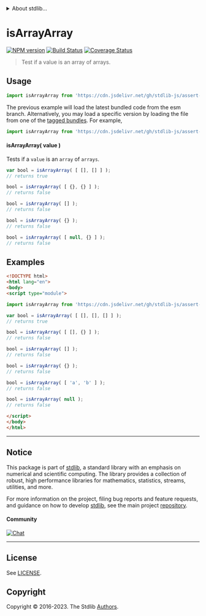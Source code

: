 <!--

@license Apache-2.0

Copyright (c) 2018 The Stdlib Authors.

Licensed under the Apache License, Version 2.0 (the "License");
you may not use this file except in compliance with the License.
You may obtain a copy of the License at

   http://www.apache.org/licenses/LICENSE-2.0

Unless required by applicable law or agreed to in writing, software
distributed under the License is distributed on an "AS IS" BASIS,
WITHOUT WARRANTIES OR CONDITIONS OF ANY KIND, either express or implied.
See the License for the specific language governing permissions and
limitations under the License.

-->


<details>
  <summary>
    About stdlib...
  </summary>
  <p>We believe in a future in which the web is a preferred environment for numerical computation. To help realize this future, we've built stdlib. stdlib is a standard library, with an emphasis on numerical and scientific computation, written in JavaScript (and C) for execution in browsers and in Node.js.</p>
  <p>The library is fully decomposable, being architected in such a way that you can swap out and mix and match APIs and functionality to cater to your exact preferences and use cases.</p>
  <p>When you use stdlib, you can be absolutely certain that you are using the most thorough, rigorous, well-written, studied, documented, tested, measured, and high-quality code out there.</p>
  <p>To join us in bringing numerical computing to the web, get started by checking us out on <a href="https://github.com/stdlib-js/stdlib">GitHub</a>, and please consider <a href="https://opencollective.com/stdlib">financially supporting stdlib</a>. We greatly appreciate your continued support!</p>
</details>

# isArrayArray

[![NPM version][npm-image]][npm-url] [![Build Status][test-image]][test-url] [![Coverage Status][coverage-image]][coverage-url] <!-- [![dependencies][dependencies-image]][dependencies-url] -->

> Test if a value is an array of arrays.



<section class="usage">

## Usage

```javascript
import isArrayArray from 'https://cdn.jsdelivr.net/gh/stdlib-js/assert-is-array-array@esm/index.mjs';
```
The previous example will load the latest bundled code from the esm branch. Alternatively, you may load a specific version by loading the file from one of the [tagged bundles](https://github.com/stdlib-js/assert-is-array-array/tags). For example,

```javascript
import isArrayArray from 'https://cdn.jsdelivr.net/gh/stdlib-js/assert-is-array-array@v0.1.1-esm/index.mjs';
```

#### isArrayArray( value )

Tests if a `value` is an `array` of `arrays`.

```javascript
var bool = isArrayArray( [ [], [] ] );
// returns true

bool = isArrayArray( [ {}, {} ] );
// returns false

bool = isArrayArray( [] );
// returns false

bool = isArrayArray( {} );
// returns false

bool = isArrayArray( [ null, {} ] );
// returns false
```

</section>

<!-- /.usage -->

<section class="examples">

## Examples

<!-- eslint no-undef: "error" -->

```html
<!DOCTYPE html>
<html lang="en">
<body>
<script type="module">

import isArrayArray from 'https://cdn.jsdelivr.net/gh/stdlib-js/assert-is-array-array@esm/index.mjs';

var bool = isArrayArray( [ [], [], [] ] );
// returns true

bool = isArrayArray( [ [], {} ] );
// returns false

bool = isArrayArray( [] );
// returns false

bool = isArrayArray( {} );
// returns false

bool = isArrayArray( [ 'a', 'b' ] );
// returns false

bool = isArrayArray( null );
// returns false

</script>
</body>
</html>
```

</section>

<!-- /.examples -->

<!-- Section for related `stdlib` packages. Do not manually edit this section, as it is automatically populated. -->

<section class="related">

</section>

<!-- /.related -->

<!-- Section for all links. Make sure to keep an empty line after the `section` element and another before the `/section` close. -->


<section class="main-repo" >

* * *

## Notice

This package is part of [stdlib][stdlib], a standard library with an emphasis on numerical and scientific computing. The library provides a collection of robust, high performance libraries for mathematics, statistics, streams, utilities, and more.

For more information on the project, filing bug reports and feature requests, and guidance on how to develop [stdlib][stdlib], see the main project [repository][stdlib].

#### Community

[![Chat][chat-image]][chat-url]

---

## License

See [LICENSE][stdlib-license].


## Copyright

Copyright &copy; 2016-2023. The Stdlib [Authors][stdlib-authors].

</section>

<!-- /.stdlib -->

<!-- Section for all links. Make sure to keep an empty line after the `section` element and another before the `/section` close. -->

<section class="links">

[npm-image]: http://img.shields.io/npm/v/@stdlib/assert-is-array-array.svg
[npm-url]: https://npmjs.org/package/@stdlib/assert-is-array-array

[test-image]: https://github.com/stdlib-js/assert-is-array-array/actions/workflows/test.yml/badge.svg?branch=v0.1.1
[test-url]: https://github.com/stdlib-js/assert-is-array-array/actions/workflows/test.yml?query=branch:v0.1.1

[coverage-image]: https://img.shields.io/codecov/c/github/stdlib-js/assert-is-array-array/main.svg
[coverage-url]: https://codecov.io/github/stdlib-js/assert-is-array-array?branch=main

<!--

[dependencies-image]: https://img.shields.io/david/stdlib-js/assert-is-array-array.svg
[dependencies-url]: https://david-dm.org/stdlib-js/assert-is-array-array/main

-->

[chat-image]: https://img.shields.io/gitter/room/stdlib-js/stdlib.svg
[chat-url]: https://app.gitter.im/#/room/#stdlib-js_stdlib:gitter.im

[stdlib]: https://github.com/stdlib-js/stdlib

[stdlib-authors]: https://github.com/stdlib-js/stdlib/graphs/contributors

[umd]: https://github.com/umdjs/umd
[es-module]: https://developer.mozilla.org/en-US/docs/Web/JavaScript/Guide/Modules

[deno-url]: https://github.com/stdlib-js/assert-is-array-array/tree/deno
[umd-url]: https://github.com/stdlib-js/assert-is-array-array/tree/umd
[esm-url]: https://github.com/stdlib-js/assert-is-array-array/tree/esm
[branches-url]: https://github.com/stdlib-js/assert-is-array-array/blob/main/branches.md

[stdlib-license]: https://raw.githubusercontent.com/stdlib-js/assert-is-array-array/main/LICENSE

</section>

<!-- /.links -->
